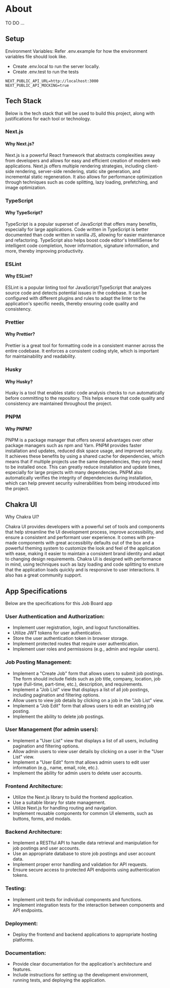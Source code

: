 # About

TO DO ...

## Setup

Environment Variables:
Refer .env.example for how the environment variables file should look like.

- Create .env.local to run the server locally.
- Create .env.test to run the tests

```env
NEXT_PUBLIC_API_URL=http://localhost:3000
NEXT_PUBLIC_API_MOCKING=true
```

## Tech Stack

Below is the tech stack that will be used to build this project, along with justifications for each tool or technology.

### Next.js

#### Why Next.js?

Next.js is a powerful React framework that abstracts complexities away from developers and allows for easy and efficient creation of modern web applications. Next.js offers multiple rendering strategies, including client-side rendering, server-side rendering, static site generation, and incremental static regeneration. It also allows for performance optimization through techniques such as code splitting, lazy loading, prefetching, and image optimization.

### TypeScript

#### Why TypeScript?

TypeScript is a popular superset of JavaScript that offers many benefits, especially for large applications. Code written in TypeScript is better documented than code written in vanilla JS, allowing for easier maintenance and refactoring. TypeScript also helps boost code editor's IntelliSense for intelligent code completion, hover information, signature information, and more, thereby improving productivity.

### ESLint

#### Why ESLint?

ESLint is a popular linting tool for JavaScript/TypeScript that analyzes source code and detects potential issues in the codebase. It can be configured with different plugins and rules to adapt the linter to the application's specific needs, thereby ensuring code quality and consistency.

### Prettier

#### Why Prettier?

Prettier is a great tool for formatting code in a consistent manner across the entire codebase. It enforces a consistent coding style, which is important for maintainability and readability.

### Husky

#### Why Husky?

Husky is a tool that enables static code analysis checks to run automatically before committing to the repository. This helps ensure that code quality and consistency are maintained throughout the project.

### PNPM

#### Why PNPM?

PNPM is a package manager that offers several advantages over other package managers such as npm and Yarn. PNPM provides faster installation and updates, reduced disk space usage, and improved security. It achieves these benefits by using a shared cache for dependencies, which means that if multiple projects use the same dependencies, they only need to be installed once. This can greatly reduce installation and update times, especially for large projects with many dependencies. PNPM also automatically verifies the integrity of dependencies during installation, which can help prevent security vulnerabilities from being introduced into the project.

## Chakra UI

Why Chakra UI?

Chakra UI provides developers with a powerful set of tools and components that help streamline the UI development process, improve accessibility, and ensure a consistent and performant user experience. It comes with pre-made components with great accessiblity defaults out of the box and a powerful theming system to customize the look and feel of the application with ease, making it easier to maintain a consistent brand identity and adapt to changing design requirements. Chakra UI is designed with performance in mind, using techniques such as lazy loading and code splitting to ensture that the application loads quickly and is responsive to user interactions. It also has a great community support.

## App Specifications

Below are the specifications for this Job Board app

### User Authentication and Authorization:

- Implement user registration, login, and logout functionalities.
- Utilize JWT tokens for user authentication.
- Store the user authentication token in browser storage.
- Implement protected routes that require user authentication.
- Implement user roles and permissions (e.g., admin and regular users).

### Job Posting Management:

- Implement a "Create Job" form that allows users to submit job postings. The form should include fields such as job title, company, location, job type (full-time, part-time, etc.), description, and requirements.
- Implement a "Job List" view that displays a list of all job postings, including pagination and filtering options.
- Allow users to view job details by clicking on a job in the "Job List" view.
- Implement a "Job Edit" form that allows users to edit an existing job posting.
- Implement the ability to delete job postings.

### User Management (for admin users):

- Implement a "User List" view that displays a list of all users, including pagination and filtering options.
- Allow admin users to view user details by clicking on a user in the "User List" view.
- Implement a "User Edit" form that allows admin users to edit user information (e.g., name, email, role, etc.).
- Implement the ability for admin users to delete user accounts.

### Frontend Architecture:

- Utilize the Next.js library to build the frontend application.
- Use a suitable library for state management.
- Utilize Next.js for handling routing and navigation.
- Implement reusable components for common UI elements, such as buttons, forms, and modals.

### Backend Architecture:

- Implement a RESTful API to handle data retrieval and manipulation for job postings and user accounts.
- Use an appropriate database to store job postings and user account data.
- Implement proper error handling and validation for API requests.
- Ensure secure access to protected API endpoints using authentication tokens.

### Testing:

- Implement unit tests for individual components and functions.
- Implement integration tests for the interaction between components and API endpoints.

### Deployment:

- Deploy the frontend and backend applications to appropriate hosting platforms.

### Documentation:

- Provide clear documentation for the application's architecture and features.
- Include instructions for setting up the development environment, running tests, and deploying the application.
